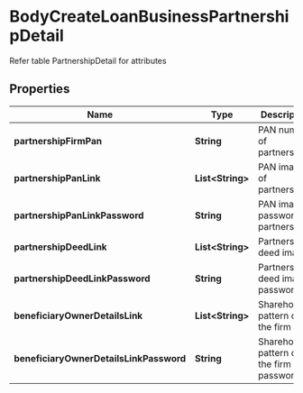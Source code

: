 

# BodyCreateLoanBusinessPartnershipDetail

Refer table PartnershipDetail for attributes

## Properties

Name | Type | Description | Notes
------------ | ------------- | ------------- | -------------
**partnershipFirmPan** | **String** | PAN number of partnership |  [optional]
**partnershipPanLink** | **List&lt;String&gt;** | PAN image of partnership |  [optional]
**partnershipPanLinkPassword** | **String** | PAN image password of partnership |  [optional]
**partnershipDeedLink** | **List&lt;String&gt;** | Partnership deed image |  [optional]
**partnershipDeedLinkPassword** | **String** | Partnership deed image password |  [optional]
**beneficiaryOwnerDetailsLink** | **List&lt;String&gt;** | Shareholding pattern of the firm |  [optional]
**beneficiaryOwnerDetailsLinkPassword** | **String** | Shareholding pattern of the firm - password |  [optional]



